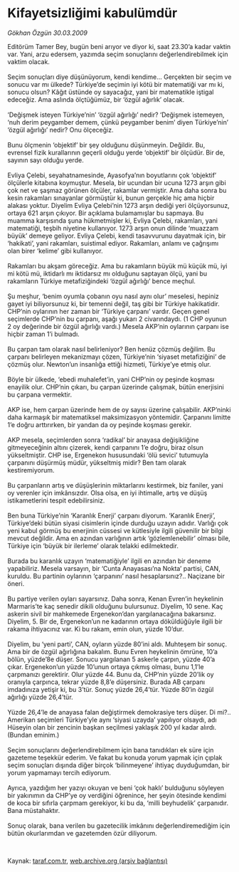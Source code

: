 # Kifayetsizliğimi kabulümdür

*Gökhan Özgün 30.03.2009*

<div class="taraf_structure_2col_1zq">
<div class="margen_n">



 <p>Editörüm Tamer Bey, bugün beni arıyor ve diyor ki, saat 23.30’a kadar vaktin var. Yani, arzu edersem, yazımda seçim sonuçlarını değerlendirebilmek için vaktim olacak. <br/><br/>Seçim sonuçları diye düşünüyorum, kendi kendime... Gerçekten bir seçim ve sonucu var mı ülkede? Türkiye’de seçimin iyi kötü bir matematiği var mı ki, sonucu olsun? Kâğıt üstünde oy sayacağız, yani bir matematikle iştigal edeceğiz. Ama aslında ölçtüğümüz, bir ‘özgül ağırlık’ olacak. <br/><br/>‘Değişmek isteyen Türkiye’nin’ ‘özgül ağırlığı’ nedir? ‘Değişmek istemeyen, ‘nuh derim peygamber demem, çünkü peygamber benim’ diyen Türkiye’nin’ ‘özgül ağırlığı’ nedir? Onu ölçeceğiz. <br/><br/>Bunu ölçmenin ‘objektif’ bir şey olduğunu düşünmeyin. Değildir. Bu, evrensel fizik kurallarının geçerli olduğu yerde ‘objektif’ bir ölçüdür. Bir de, sayının sayı olduğu yerde.<br/><br/>Evliya Çelebi, seyahatnamesinde, Ayasofya’nın boyutlarını çok ‘objektif’ ölçülerle kitabına koymuştur. Mesela, bir ucundan bir ucuna 1273 arşın gibi çok net ve şaşmaz görünen ölçüler, rakamlar vermiştir. Ama daha sonra bu kesin rakamları sınayanlar görmüştür ki, bunun gerçekle hiç ama hiçbir alakası yoktur. Diyelim Evliya Çelebi’nin 1273 arşın dediği yeri ölçüyorsunuz, ortaya 621 arşın çıkıyor. Bir açıklama bulamamışlar bu sapmaya. Bu muamma karşısında şuna hükmetmişler ki, Evliya Çelebi, rakamları, yani matematiği, teşbih niyetine kullanıyor. 1273 arşın onun dilinde ‘muazzam büyük’ demeye geliyor. Evliya Çelebi, kendi tasavvurunu dayatmak için, bir ‘hakikati’, yani rakamları, suistimal ediyor. Rakamları, anlamı ve çağrışımı olan birer ‘kelime’ gibi kullanıyor. <br/><br/>Rakamları bu akşam göreceğiz. Ama bu rakamların büyük mü küçük mü, iyi mi kötü mü, iktidarlı mı iktidarsız mı olduğunu saptayan ölçü, yani bu rakamların Türkiye metafiziğindeki ‘özgül ağırlığı’ bence meçhul. <br/><br/>Şu meşhur, ‘benim oyumla çobanın oyu nasıl aynı olur’ meselesi, hepiniz gayet iyi biliyorsunuz ki, bir temenni değil, taş gibi bir Türkiye hakikatidir. CHP’nin oylarının her zaman bir ‘Türkiye çarpanı’ vardır. Geçen genel seçimlerde CHP’nin bu çarpanı, aşağı yukarı 2 civarındaydı. (1 CHP oyunun 2 oy değerinde bir özgül ağırlığı vardı.) Mesela AKP’nin oylarının çarpanı ise hiçbir zaman 1’i bulmadı. <br/><br/>Bu çarpan tam olarak nasıl belirleniyor? Ben henüz çözmüş değilim. Bu çarpanı belirleyen mekanizmayı çözen, Türkiye’nin ‘siyaset metafiziğini’ de çözmüş olur. Newton’un insanlığa ettiği hizmeti, Türkiye’ye etmiş olur. <br/><br/>Böyle bir ülkede, ‘ebedi muhalefet’in, yani CHP’nin oy peşinde koşması enayilik olur. CHP’nin çıkarı, bu çarpan üzerinde çalışmak, bütün enerjisini bu çarpana vermektir. <br/><br/>AKP ise, hem çarpan üzerinde hem de oy sayısı üzerine çalışabilir. AKP’ninki daha karmaşık bir matematiksel maksimizasyon yöntemidir. Çarpanını limitte 1’e doğru arttırırken, bir yandan da oy peşinde koşması gerekir. <br/><br/>AKP mesela, seçimlerden sonra ‘radikal’ bir anayasa değişikliğine gitmeyeceğinin altını çizerek, kendi çarpanını 1’e doğru, biraz olsun yükseltmiştir. CHP ise, Ergenekon hususundaki ‘ölü sevici’ tutumuyla çarpanını düşürmüş müdür, yükseltmiş midir? Ben tam olarak kestiremiyorum. <br/><br/>Bu çarpanların artış ve düşüşlerinin miktarlarını kestirmek, biz faniler, yani oy verenler için imkânsızdır. Olsa olsa, en iyi ihtimalle, artış ve düşüş istikametlerini tespit edebilirsiniz. <br/><br/>Ben buna Türkiye’nin ‘Karanlık Enerji’ çarpanı diyorum. ‘Karanlık Enerji’, Türkiye’deki bütün siyasi cisimlerin içinde durduğu uzayın adıdır. Varlığı çok yeni kabul görmüş bu enerjinin cüssesi ve kütlesiyle ilgili güvenilir bir bilgi mevcut değildir. Ama en azından varlığının artık ‘gözlemlenebilir’ olması bile, Türkiye için ‘büyük bir ilerleme’ olarak telakki edilmektedir. <br/><br/>Burada bu karanlık uzayın ‘matematiğiyle’ ilgili en azından bir deneme yapabiliriz. Mesela varsayın, bir ‘Cunta Anayasası’na Nokta’ partisi, CAN, kuruldu. Bu partinin oylarının ‘çarpanını’ nasıl hesaplarsınız?.. Naçizane bir öneri. <br/><br/>Bu partiye verilen oyları sayarsınız. Daha sonra, Kenan Evren’in heykelinin Marmaris’te kaç senedir dikili olduğunu bulursunuz. Diyelim, 10 sene. Kaç askerin sivil bir mahkemede Ergenekon’dan yargılanacağına bakarsınız. Diyelim, 5. Bir de, Ergenekon’un ne kadarının ortaya döküldüğüyle ilgili bir rakama ihtiyacınız var. Ki bu rakam, emin olun, yüzde 10’dur. <br/><br/>Diyelim, bu ‘yeni parti’, CAN, oyların yüzde 80’ini aldı. Muhteşem bir sonuç. Ama bir de özgül ağırlığına bakalım. Bunu Evren heykelinin ömrüne, 10’a bölün, yüzde’8e düşer. Sonucu yargılanan 5 askerle çarpın, yüzde 40’a çıkar. Ergenekon’un yüzde 10’unun ortaya çıkmış olması, bunu 1,1’le çarpmanızı gerektirir. Olur yüzde 44. Bunu da, CHP’nin yüzde 20’lik oy oranıyla çarpınca, tekrar yüzde 8,8’e düşersiniz. Burada AB çarpanı imdadınıza yetişir ki, bu 3’tür. Sonuç yüzde 26,4’tür. Yüzde 80’in özgül ağırlığı yüzde 26,4’tür. <br/><br/>Yüzde 26,4’le de anayasa falan değiştirmek demokrasiye ters düşer. Di mi?.. Amerikan seçimleri Türkiye’yle aynı ‘siyasi uzayda’ yapılıyor olsaydı, adı Hüseyin olan bir zencinin başkan seçilmesi yaklaşık 200 yıl kadar alırdı. (Bundan eminim.) <br/><br/>Seçim sonuçlarını değerlendirebilmem için bana tanıdıkları ek süre için gazeteme teşekkür ederim. Ve fakat bu konuda yorum yapmak için çıplak seçim sonuçları dışında diğer birçok ‘bilinmeyene’ ihtiyaç duyduğumdan, bir yorum yapmamayı tercih ediyorum. <br/><br/>Ayrıca, yazdığım her yazıyı okuyan ve beni ‘çok haklı’ bulduğunu söyleyen bir yakınımın da CHP’ye oy verdiğini öğrenince, her şeyin ötesinde kendimi de koca bir sıfırla çarpmam gerekiyor, ki bu da, ‘milli beyhudelik’ çarpanıdır. Bana müstahaktır. <br/><br/>Sonuç olarak, bana verilen bu gazetecilik imkânını değerlendiremediğim için bütün okurlarımdan ve gazetemden özür diliyorum.</p>

<br/>


<div id="taraf_not">
</div>

</div>


</div>

Kaynak: [taraf.com.tr](http://www.taraf.com.tr:80/makale/4761.htm), [web.archive.org (arşiv bağlantısı)](http://web.archive.org/web/20090410083352/http://www.taraf.com.tr:80/makale/4761.htm)
